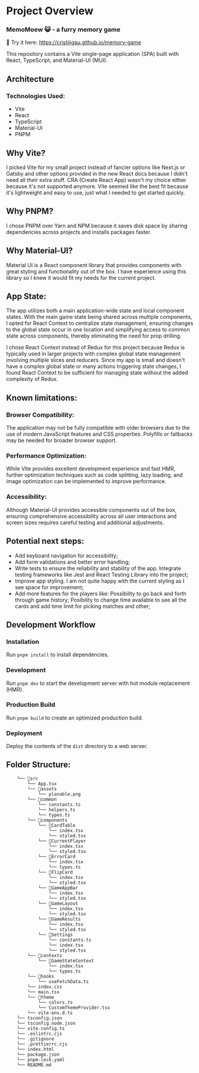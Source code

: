 # Project Overview

### MemoMoew 😺 - a furry memory game 

🚀 Try it here: https://cristijigau.github.io/memory-game

This repository contains a Vite single-page application (SPA) built with React, TypeScript, and Material-UI (MUI).

## Architecture

### Technologies Used:
- Vite
- React
- TypeScript
- Material-UI
- PNPM

## Why Vite?

I picked Vite for my small project instead of fancier options like Next.js or Gatsby and other options provided in the new React docs because I didn't need all their extra stuff. CRA (Create React App) wasn't my choice either because it's not supported anymore. Vite seemed like the best fit because it's lightweight and easy to use, just what I needed to get started quickly.

## Why PNPM?

I chose PNPM over Yarn and NPM because it saves disk space by sharing dependencies across projects and installs packages faster.

## Why Material-UI?

Material UI is a React component library that provides components with great styling and functionality out of the box. I have experience using this library so I knew it would fit my needs for
the current project.

## App State:

The app utilizes both a main application-wide state and local component states. With the main game state being shared across multiple components, I opted for React Context to centralize state management, ensuring changes to the global state occur in one location and simplifying access to common state across components, thereby eliminating the need for prop drilling.

I chose React Context instead of Redux for this project because Redux is typically used in larger projects with complex global state management involving multiple slices and reducers. Since my app is small and doesn't have a complex global state or many actions triggering state changes, I found React Context to be sufficient for managing state without the added complexity of Redux.

## Known limitations:

### Browser Compatibility: 
The application may not be fully compatible with older browsers due to the use of modern JavaScript features and CSS properties. Polyfills or fallbacks may be needed for broader browser support.

### Performance Optimization: 
While Vite provides excellent development experience and fast HMR, further optimization techniques such as code splitting, lazy loading, and image optimization can be implemented to improve performance.

### Accessibility: 
Although Material-UI provides accessible components out of the box, ensuring comprehensive accessibility across all user interactions and screen sizes requires careful testing and additional adjustments.

## Potential next steps:
- Add keyboard navigation for accessibility;
- Add form validations and better error handling;
- Write tests to ensure the reliability and stability of the app. Integrate testing frameworks like Jest and React Testing Library into the project;
- Improve app styling. I am not quite happy with the current styling as I see space for improvement;
- Add more features for the players like: Possibility to go back and forth through game history; Posibility to change time available to see all the cards and add time limit
for picking matches and other;

## Development Workflow

### Installation
Run `pnpm install` to install dependencies.

### Development
Run `pnpm dev` to start the development server with hot module replacement (HMR).

### Production Build
Run `pnpm build` to create an optimized production build.

### Deployment
Deploy the contents of the `dist` directory to a web server.

## Folder Structure:

```
    └── 📁src
        └── App.tsx
        └── 📁assets
            └── planable.png
        └── 📁common
            └── constants.ts
            └── helpers.ts
            └── types.ts
        └── 📁components
            └── 📁CardTable
                └── index.tsx
                └── styled.tsx
            └── 📁CurrentPlayer
                └── index.tsx
                └── styled.tsx
            └── 📁ErrorCard
                └── index.tsx
                └── types.ts
            └── 📁FlipCard
                └── index.tsx
                └── styled.tsx
            └── 📁GameAppBar
                └── index.tsx
                └── styled.tsx
            └── 📁GameLayout
                └── index.tsx
                └── styled.tsx
            └── 📁GameResults
                └── index.tsx
                └── styled.tsx
            └── 📁Settings
                └── constants.ts
                └── index.tsx
                └── styled.tsx
        └── 📁contexts
            └── 📁GameStateContext
                └── index.tsx
                └── types.ts
        └── 📁hooks
            └── useFetchData.ts
        └── index.css
        └── main.tsx
        └── 📁theme
            └── colors.ts
            └── CustomThemeProvider.tsx
        └── vite-env.d.ts
    └── tsconfig.json
    └── tsconfig.node.json
    └── vite.config.ts
    └── .eslintrc.cjs
    └── .gitignore
    └── .prettierrc.cjs
    └── index.html
    └── package.json
    └── pnpm-lock.yaml
    └── README.md
```
